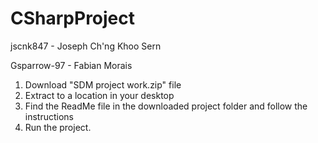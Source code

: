 # CSharpProject
jscnk847 - Joseph Ch'ng Khoo Sern

Gsparrow-97 - Fabian Morais

1. Download "SDM project work.zip" file
2. Extract to a location in your desktop
3. Find the ReadMe file in the downloaded project folder and follow the instructions
4. Run the project.
